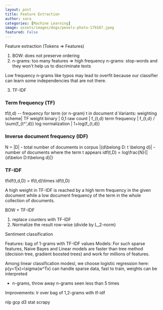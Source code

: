 ```yaml
---
layout: post
title: Feature Extraction
author: sara
categories: [Machine Learning]
image: assets/images/dogs/pexels-photo-179107.jpeg
featured: False
---
```

Feature extraction (Tokens => Features)

1. BOW: does not preserve ordering
2. n-grams: too many features => 
high frequency n-grams: stop-words and they won't help us to discriminate texts

Low frequency n-grams like typos may lead to overfit because our classifier can learn some independencies that are not there.

3. TF-IDF

### Term frequency (TF)

tf(t,d) -- frequency for term (or n-gram) t in document d
Variants:
weighting scheme| TF weight
binary | 0,1
raw count | f_{t,d}
term frequency | f_{t,d} / \sum{f_{t^',d}}
log normalization | 1+log(f_{t,d})

### Inverse document frequency (IDF)

N = |D| - total number of documents in corpus
|{d\belong D: t \belong d}| - number of documents where the term t appears
idf(t,D) = log\frac{N}{|{d\belon D:t\belong d}|}

### TF-IDF

tfidf(t,d,D) = tf(t,d)\times idf(t,D)

A high weight in TF-IDF is reached by a high term frequency in the given document while a low document frequency of the term in the whole collection of documents.

BOW + TF-IDF

1. replace counters with TF-IDF
2. Normalize the result row-wise (divide by L_2-norm)

Sentiment classification

Features:
bag of 1-grams with TF-IDF values
Models:
For such sparse features, Naive Bayes and Linear models are faster than tree method (decision tree, gradient boosted trees) and work for millions of features.

Among linear classification modesl, we choose logistic regression here:
p(y=1|x)=\sigma(w^Tx)
can handle sparse data, fast to train, weights can be interpreted

+ n-grams, throw away n-grams seen less than 5 times

Improvements: lr over bag of 1,2-grams with tf-idf




nlp gcp d3 stat scrapy

